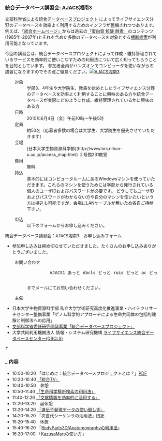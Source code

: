 ###  統合データベース講習会: AJACS湘南3  

[文部科学省による統合データベースプロジェクト ](http://lifesciencedb.mext.go.jp/)によってライフサイエンス分野のデータベースを効率よく利用するためのインフラが整備されつつあります。例えば、[「統合ホームページ」](http://lifesciencedb.jp/)からは過去の[「蛋白質 核酸 酵素」](http://www.kyoritsu-pub.co.jp/pne/)のコンテンツ(1985年-2007年)とそれを含めた多数のデータベースを対象とする[横断検索](http://lifesciencedb.jp/dbsearch/)が利用可能となっています。

今回の講習会は、統合データベースプロジェクトによって作成・維持管理されているサービスを効率的に使いこなすための利用法について広く知ってもらうことを目的としています。
参加者全員がハンズオンでコンピュータを使いながらの講習になりますのでその点ご留意ください。[![AJACS湘南3](http://motdb.dbcls.jp/?plugin=attach&pcmd=open&file=Ajacs18_poster.png&refer=AJACS18)](http://motdb.dbcls.jp/?plugin=attach&pcmd=open&file=Ajacs18_poster.pdf&refer=AJACS18)

<dl class="list1" style="padding-left:16px;margin-left:16px">
    <dt>対象</dt>
    <dd>学部3、4年生や大学院生、教員を始めとしたライフサイエンス分野のデータベースを効率よく利用することに興味のある方や統合データベースが実際にどのように作成、維持管理されているかに興味のある方</dd>
    <dt>日時</dt>
    <dd>2010年6月4日（金）午前10時～午後5時</dd>
    <dt>定員</dt>
    <dd>約50名（応募者多数の場合は大学生、大学院生を優先させていただきます）</dd>
    <dt>会場</dt>
    <dd>[日本大学生物資源科学部](http://www.brs.nihon-u.ac.jp/access_map.html)  ２号館231教室</dd>
    <dt>費用</dt>
    <dd>無料</dd>
    <dt>持込</dt>
    <dd>基本的にはコンピュータルームにあるWindowsマシンを使っていただきます。これらのマシンを使うためには学部から発行されている個人のユーザIDおよびパスワードが必要です。
    どうしてもユーザIDおよびパスワードがわからない方や自分のマシンを使いたいという方は持込も可能ですが、会場にLANケーブルが無いため各自ご持参下さい。</dd>
</dl>

<dl class="list1" style="padding-left:16px;margin-left:16px">
    <dt>申込</dt>
    <dd>以下のフォームからお申し込みください。</dd>
</dl>

<pre>
統合データベース講習会：AJACS湘南3　お申し込みフォーム
</pre>

* 参加申し込みは締め切らせていただきました。たくさんのお申し込みありがとうございました。

<dl class="list1" style="padding-left:16px;margin-left:16px">
    <dt>お問い合わせ</dt>
    <dd>
        <pre>
         AJACS1 あっと dbcls どっと rois どっと ac どっと jp
        </pre>
        までメールにてお問い合わせください。
    </dd>
</dl>

<dl class="list1" style="padding-left:16px;margin-left:16px">
    <dt>主催</dt>
</dl>

* 日本大学生物資源科学部 私立大学学術研究高度化推進事業・ハイテクリサーチセンター整備事業「ゲノム科学的アプローチによる生命共同体の包括的理解と制御法への応用」
* [文部科学省委託研究開発事業「統合データベースプロジェクト」 ](http://lifesciencedb.mext.go.jp/)
* 大学共同利用機関法人 情報・システム研究機構 [ライフサイエンス統合データベースセンター(DBCLS)](http://DBCLS.rois.ac.jp/)

<div class="jumpmenu">↑</div>

### [_](http://MotDB.DBCLS.jp/?AJACS18#obd3f243 "obd3f243") 内容  

* 10:00-10:20 「はじめに：統合データベースプロジェクトとは？」[PDF](http://MotDB.DBCLS.jp/?plugin=attach&pcmd=open&file=ajacs18.nz.pdf&refer=AJACS18)
* 10:20-10:40 [「統合TV」](http://MotDB.DBCLS.jp/?AJACS18%2Fhono1 "AJACS18/hono1 (2929d)")
* 10:40-10:50　休憩
* 10:50-11:40 [「生命科学横断検索の利用法」](http://MotDB.DBCLS.jp/?AJACS18%2Fsk2 "AJACS18/sk2 (2947d)")
* 11:40-12:20
    [「文献情報を効率的に活用する」](http://MotDB.DBCLS.jp/?AJACS18%2Fthecla "AJACS18/thecla (2947d)")
* 12:20-13:20　昼休憩
* 13:20-14:20 [「遺伝子発現データの使い倒し術」](http://MotDB.DBCLS.jp/?AJACS18%2Fhono2 "AJACS18/hono2 (2953d)")
* 14:20-15:20 「次世代シーケンサの活用法」[PDF](http://MotDB.DBCLS.jp/?plugin=attach&pcmd=open&file=AJACS18_100604.ppt.pdf&refer=AJACS18)
* 15:20-15:40　休憩
* 15:40-16:20 「[BodyParts3D/Anatomographyの利用法](http://MotDB.DBCLS.jp/?AJACS18%2Fmitsuhashi "AJACS18/mitsuhashi (2935d)")」
* 16:20-17:00 「[KazusaMart](http://wiki.kazusa.or.jp/KazusaMart)の使い方」
